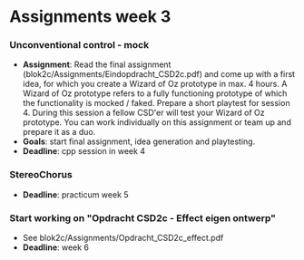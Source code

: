 # Assignments week 3

### Unconventional control - mock
- **Assignment**: Read the final assignment (blok2c/Assignments/Eindopdracht_CSD2c.pdf) and come up with a first idea, for which you create a Wizard of Oz prototype in max. 4 hours. A Wizard of Oz prototype refers to a fully functioning prototype of which the functionality is mocked / faked. Prepare a short playtest for session 4. During this session a fellow CSD'er will test your Wizard of Oz prototype. You can work individually on this assignment or team up and prepare it as a duo. 
- **Goals**: start final assignment, idea generation and playtesting. 
- **Deadline**: cpp session in week 4

### StereoChorus
- **Deadline**: practicum week 5


### Start working on "Opdracht CSD2c - Effect eigen ontwerp"
- See blok2c/Assignments/Opdracht_CSD2c_effect.pdf
- **Deadline**: week 6






